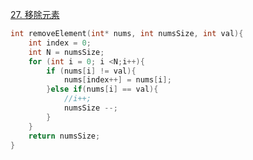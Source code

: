 [27. 移除元素](https://leetcode-cn.com/problems/remove-element/)
```c
int removeElement(int* nums, int numsSize, int val){
    int index = 0;
    int N = numsSize;
    for (int i = 0; i <N;i++){
        if (nums[i] != val){
            nums[index++] = nums[i];
        }else if(nums[i] == val){
            //i++;
            numsSize --;
        }
    }
    return numsSize;
}
```